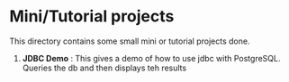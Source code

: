 # Mini/Tutorial projects

This directory contains some small mini or tutorial projects done.

1. **JDBC Demo** : This gives a demo of how to use jdbc with PostgreSQL. Queries the db and then displays teh results